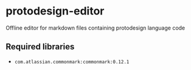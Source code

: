 # protodesign-editor
Offline editor for markdown files containing protodesign language code

## Required libraries
- `com.atlassian.commonmark:commonmark:0.12.1`